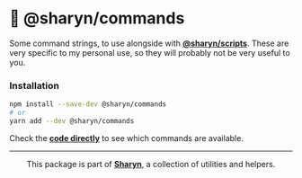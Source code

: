 # 🌹 @sharyn/commands

Some command strings, to use alongside with [**@sharyn/scripts**](https://github.com/sharynjs/sharyn/blob/master/packages/scripts/README.md#readme). These are very specific to my personal use, so they will probably not be very useful to you.

### Installation

```sh
npm install --save-dev @sharyn/commands
# or
yarn add --dev @sharyn/commands
```

Check the [**code directly**](https://github.com/sharynjs/sharyn/blob/master/packages/commands/index.js) to see which commands are available.

<hr />

<p align="center">
  This package is part of <a href="https://github.com/sharynjs/sharyn"><b>Sharyn</b></a>, a collection of utilities and helpers.
</p>
